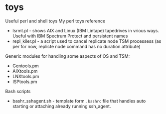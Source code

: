 # toys
Useful perl and shell  toys
My perl toys reference

- lsrmt.pl - shows AIX and Linux (IBM Lintape) tapedrives in vrious ways. Useful with IBM Spectrum Protect and persistent names
- repl_kiler.pl - a script used to cancel replicate node TSM processess (as per for now, replicte node command has no duration attribute)

Generic modules for handling some aspects of OS and TSM:

- Gentools.pm
- AIXtools.pm
- LNXtools.pm
- ISPtools.pm

Bash scripts

- bashr_sshagent.sh - template form `.bashrc` file that handles auto starting or attaching already running ssh_agent.

